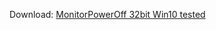 Download: [MonitorPowerOff 32bit Win10 tested](https://github.com/ClnViewer/Monitor-Power-Off/docs/MonitorPowerOff.exe)
